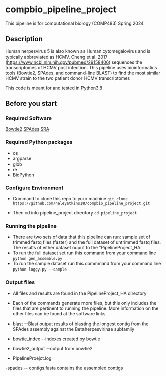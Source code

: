 # compbio_pipeline_project
This pipeline is for computational biology (COMP483) Spring 2024

## Description 
Human herpesvirus 5 is also known as Human cytomegalovirus and is typically abbreviated as HCMV. Cheng et al. 2017 (https://www.ncbi.nlm.nih.gov/pubmed/29158406) sequences the transcriptomes of HCMV post infection. This pipeline uses bioinformatics tools (Bowtie2, SPAdes, and command-line BLAST) to find the most similar HCMV strain to the two patient donor HCMV transcriptomes

This code is meant for and tested in Python3.8


## Before you start

### Required Software

[Bowtie2](https://github.com/BenLangmead/bowtie2)
[SPAdes](https://github.com/ablab/spades)
[SRA](https://github.com/ncbi/sra-tools)

### Required Python packages
- os
- argparse
- glob
- re
- BioPython

###  Configure Environment 

- Command to clone this repo to your machine 
	```git clone https://github.com/haleyatkins18/compbio_pipeline_project.git```

- Then cd into pipeline_project directory 
	```cd pipeline_project```
	
### Running the pipeline

- There are two sets of data that this pipeline can run: sample set of trimmed fastq files (faster) and the full dataset of untrimmed fastq files. The results of either dataset ouput to the "PipelineProject_HA.
- To run the full dataset set run this command from your command line 
	```python gen_assemble.py```
- To run the sample dataset run this commmand from your command line
	```python loggy.py --sample```

### Output files 
- All files and results are found in the PipelineProject_HA directory

- Each of the commands generate more files, but this only includes the files that are pertinent to running the pipeline. More information on the other files can be found at the software links.
 
- blast
--Blast output results of blasting the longest contig from the SPAdes assembly against the Betaherpesvirinae subfamily

- bowtie_index 
--indexes created by bowtie

- bowtie2_output 
--output from bowtie2

- PipelineProejct.log

-spades
-- contigs.fasta contains the assembled contigs  
